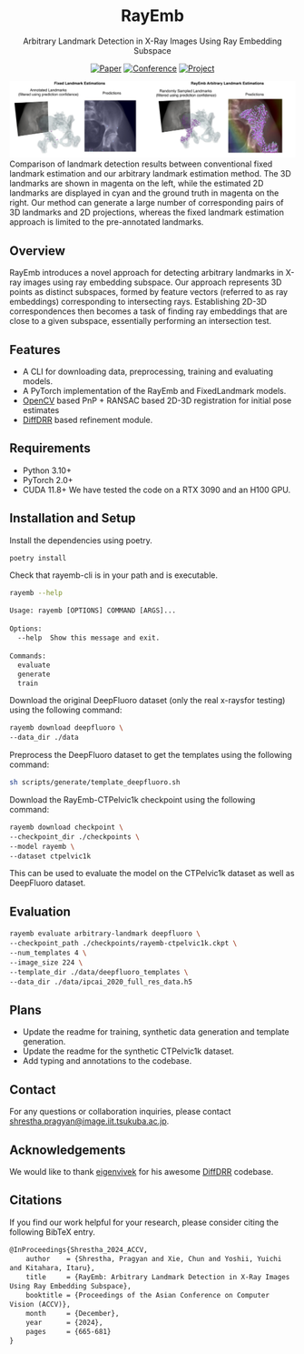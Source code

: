 <div align="center">    
 
# RayEmb 
Arbitrary Landmark Detection in X-Ray Images Using Ray Embedding Subspace   

[![Paper](http://img.shields.io/badge/cs.CV-2410.08152-B31B1B.svg)](https://arxiv.org/abs/2410.08152)
[![Conference](http://img.shields.io/badge/ACCV-2024-4b44ce.svg)](https://accv2024.org/)
[![Project](https://img.shields.io/badge/project_page-rayemb-blue.svg)](https://pragyanstha.github.io/rayemb/)

<!-- ![CI testing](https://github.com/PyTorchLightning/deep-learning-project-template/workflows/CI%20testing/badge.svg?branch=master&event=push)
 -->

<!--  
Conference   
-->   
</div>

![teaser](./assets/concept.png)
Comparison of landmark detection results between conventional fixed landmark
estimation and our arbitrary landmark estimation method. The 3D landmarks are
shown in magenta on the left, while the estimated 2D landmarks are displayed in
cyan and the ground truth in magenta on the right. Our method can generate a large
number of corresponding pairs of 3D landmarks and 2D projections, whereas the fixed
landmark estimation approach is limited to the pre-annotated landmarks.

## Overview

RayEmb introduces a novel approach for detecting arbitrary landmarks in X-ray images using ray embedding subspace. Our approach represents 3D points as distinct subspaces, formed by feature vectors (referred to as ray embeddings) corresponding to intersecting rays.
Establishing 2D-3D correspondences then becomes a task of finding ray embeddings that are close to a given subspace, essentially performing an intersection test.  

## Features

- A CLI for downloading data, preprocessing, training and evaluating models.
- A PyTorch implementation of the RayEmb and FixedLandmark models.
- [OpenCV](https://docs.opencv.org/4.x/d9/d0c/group__calib3d.html#ga549c2075fac14829ff4a58bc9317d6a9) based PnP + RANSAC based 2D-3D registration for initial pose estimates
- [DiffDRR](https://github.com/eigenvivek/DiffDRR) based refinement module.

## Requirements

- Python 3.10+
- PyTorch 2.0+
- CUDA 11.8+
We have tested the code on a RTX 3090 and an H100 GPU.

## Installation and Setup
Install the dependencies using poetry.
```bash
poetry install
```
Check that rayemb-cli is in your path and is executable.
```bash
rayemb --help
```
```
Usage: rayemb [OPTIONS] COMMAND [ARGS]...

Options:
  --help  Show this message and exit.

Commands:
  evaluate
  generate
  train
```

Download the original DeepFluoro dataset (only the real x-raysfor testing) using the following command:
```bash
rayemb download deepfluoro \
--data_dir ./data
```
Preprocess the DeepFluoro dataset to get the templates using the following command:
```bash
sh scripts/generate/template_deepfluoro.sh
```
Download the RayEmb-CTPelvic1k checkpoint using the following command:
```bash
rayemb download checkpoint \
--checkpoint_dir ./checkpoints \
--model rayemb \
--dataset ctpelvic1k
```
This can be used to evaluate the model on the CTPelvic1k dataset as well as DeepFluoro dataset.

## Evaluation
```bash
rayemb evaluate arbitrary-landmark deepfluoro \
--checkpoint_path ./checkpoints/rayemb-ctpelvic1k.ckpt \
--num_templates 4 \
--image_size 224 \
--template_dir ./data/deepfluoro_templates \
--data_dir ./data/ipcai_2020_full_res_data.h5
```

## Plans
- Update the readme for training, synthetic data generation and template generation.
- Update the readme for the synthetic CTPelvic1k dataset.
- Add typing and annotations to the codebase.

## Contact

For any questions or collaboration inquiries, please contact shrestha.pragyan@image.iit.tsukuba.ac.jp.

## Acknowledgements

We would like to thank [eigenvivek](https://github.com/eigenvivek) for his awesome [DiffDRR](https://github.com/eigenvivek/DiffDRR) codebase.

## Citations
If you find our work helpful for your research, please consider citing the following BibTeX entry.
```
@InProceedings{Shrestha_2024_ACCV,
    author    = {Shrestha, Pragyan and Xie, Chun and Yoshii, Yuichi and Kitahara, Itaru},
    title     = {RayEmb: Arbitrary Landmark Detection in X-Ray Images Using Ray Embedding Subspace},
    booktitle = {Proceedings of the Asian Conference on Computer Vision (ACCV)},
    month     = {December},
    year      = {2024},
    pages     = {665-681}
}
```

